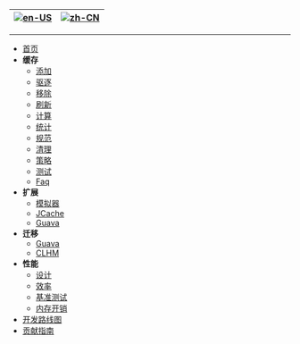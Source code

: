 | [![en-US](https://raw.githubusercontent.com/hjnilsson/country-flags/master/png100px/us.png)](https://github.com/ben-manes/caffeine/wiki/Home) |  [![zh-CN](https://raw.githubusercontent.com/hjnilsson/country-flags/master/png100px/cn.png)](https://github.com/ben-manes/caffeine/wiki/Home-zh-CN) |
| --- | --- |

***

* [首页](https://github.com/ben-manes/caffeine/wiki/Home-zh-CN)
* **缓存**
   * [添加](https://github.com/ben-manes/caffeine/wiki/Population-zh-CN)
   * [驱逐](https://github.com/ben-manes/caffeine/wiki/Eviction-zh-CN)
   * [移除](https://github.com/ben-manes/caffeine/wiki/Removal-zh-CN)
   * [刷新](https://github.com/ben-manes/caffeine/wiki/Refresh-zh-CN)
   * [计算](https://github.com/ben-manes/caffeine/wiki/Compute-zh-CN)
   * [统计](https://github.com/ben-manes/caffeine/wiki/Statistics-zh-CN)
   * [规范](https://github.com/ben-manes/caffeine/wiki/Specification-zh-CN)
   * [清理](https://github.com/ben-manes/caffeine/wiki/Cleanup-zh-CN)
   * [策略](https://github.com/ben-manes/caffeine/wiki/Policy-zh-CN)
   * [测试](https://github.com/ben-manes/caffeine/wiki/Testing-zh-CN)
   * [Faq](https://github.com/ben-manes/caffeine/wiki/Faq-zh-CN)
* **扩展**
   * [模拟器](https://github.com/ben-manes/caffeine/wiki/Simulator-zh-CN)
   * [JCache](https://github.com/ben-manes/caffeine/wiki/JCache-zh-CN)
   * [Guava](https://github.com/ben-manes/caffeine/wiki/Guava-zh-CN)
* **迁移**
   * [Guava](https://github.com/ben-manes/caffeine/wiki/Guava-zh-CN)
   * [CLHM](https://github.com/ben-manes/caffeine/wiki/ConcurrentLinkedHashMap-zh-CN)
* **性能**
   * [设计](https://github.com/ben-manes/caffeine/wiki/Design-zh-CN)
   * [效率](https://github.com/ben-manes/caffeine/wiki/Efficiency-zh-CN)
   * [基准测试](https://github.com/ben-manes/caffeine/wiki/Benchmarks-zh-CN)
   * [内存开销](https://github.com/ben-manes/caffeine/wiki/Memory-overhead-zh-CN)
* [开发路线图](https://github.com/ben-manes/caffeine/wiki/Roadmap-zh-CN)
* [贡献指南](https://github.com/ben-manes/caffeine/wiki/Contribute-zh-CN)
